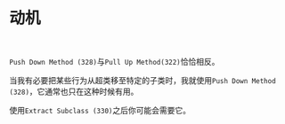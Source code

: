 # 动机

<br>

`Push Down Method (328)`与`Pull Up Method(322)`恰恰相反。

当我有必要把某些行为从超类移至特定的子类时，我就使用`Push Down Method (328)`，它通常也只在这种时候有用。

使用`Extract Subclass (330)`之后你可能会需要它。

<br>

